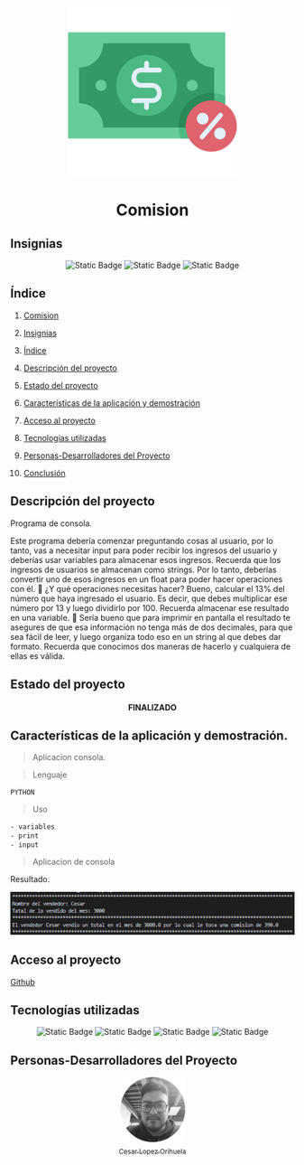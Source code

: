 <p align="center">
<img src="./img/comision .png"
 width="300">
</p>

<h1 align="center" id="comision">Comision</h1>

## Insignias

<section align="center">

![Static Badge](https://img.shields.io/badge/CURSO-PRACTICA-green)
![Static Badge](https://img.shields.io/badge/LENGUAJE-PYTHON-blue)
![Static Badge](https://img.shields.io/badge/PLATAFORMA-Udemy-purple)

</section>

## Índice

1. [Comision](#marca)

2. [Insignias](#insignias)

3. [Índice](#índice)

4. [Descripción del proyecto](#descripción-del-proyecto)

5. [Estado del proyecto](#Estado-del-proyecto)

6. [Características de la aplicación y demostración](#Características-de-la-aplicación-y-demostración)

7. [Acceso al proyecto](#acceso-proyecto)

8. [Tecnologías utilizadas](#tecnologías-utilizadas)

9. [Personas-Desarrolladores del Proyecto](#personas-desarrolladores)

10. [Conclusión](#conclusión)

## Descripción del proyecto

Programa de consola.

Este programa debería comenzar preguntando cosas al usuario, por lo tanto, vas a
necesitar input para poder recibir los ingresos del usuario y deberías usar variables para
almacenar esos ingresos. Recuerda que los ingresos de usuarios se almacenan como
strings. Por lo tanto, deberías convertir uno de esos ingresos en un float para poder hacer
operaciones con él.
 ¿Y qué operaciones necesitas hacer? Bueno, calcular el 13% del número que haya
ingresado el usuario. Es decir, que debes multiplicar ese número por 13 y luego dividirlo
por 100. Recuerda almacenar ese resultado en una variable.
 Sería bueno que para imprimir en pantalla el resultado te asegures de que esa
información no tenga más de dos decimales, para que sea fácil de leer, y luego organiza
todo eso en un string al que debes dar formato. Recuerda que conocimos dos maneras
de hacerlo y cualquiera de ellas es válida.

## Estado del proyecto

<h4 align="center">
FINALIZADO
</h4>

## Características de la aplicación y demostración.

> Aplicacion consola.

> Lenguaje

    PYTHON

> Uso

    - variables
    - print
    - input

> Aplicacion de consola

Resultado.

![alt text](img/image.png)

## Acceso al proyecto

[Github](https://github.com/Chinicuil87/programacionpython/tree/main/proyecto_2)

## Tecnologías utilizadas

<section align="center">

![Static Badge](https://img.shields.io/badge/IDE-PyCharm-yellow) ![Static Badge](https://img.shields.io/badge/LENGUAJE-PYTHON-blue) ![Static Badge](https://img.shields.io/badge/PYTHON-3.12.4-red)
![Static Badge](https://img.shields.io/badge/IDE-VSC-blue)

</section>

## Personas-Desarrolladores del Proyecto

<section align="center">

[<img src="./img/chinicuil.png" width=115><br><sub>Cesar Lopez Orihuela</sub>](https://github.com/Chinicuil87)

</section>
